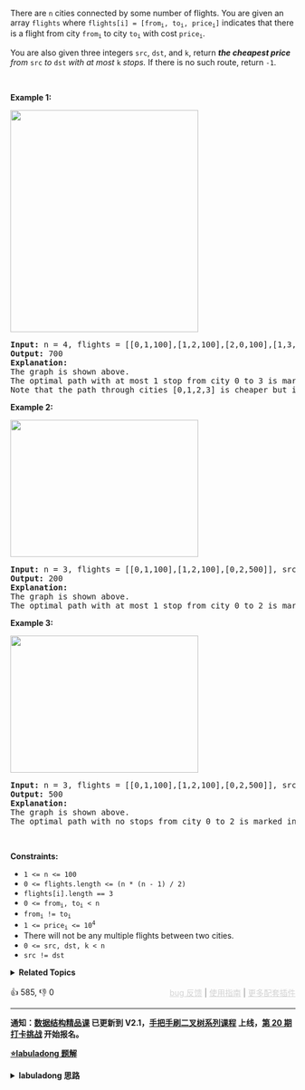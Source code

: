 <p>There are <code>n</code> cities connected by some number of flights. You are given an array <code>flights</code> where <code>flights[i] = [from<sub>i</sub>, to<sub>i</sub>, price<sub>i</sub>]</code> indicates that there is a flight from city <code>from<sub>i</sub></code> to city <code>to<sub>i</sub></code> with cost <code>price<sub>i</sub></code>.</p>

<p>You are also given three integers <code>src</code>, <code>dst</code>, and <code>k</code>, return <em><strong>the cheapest price</strong> from </em><code>src</code><em> to </em><code>dst</code><em> with at most </em><code>k</code><em> stops. </em>If there is no such route, return<em> </em><code>-1</code>.</p>

<p>&nbsp;</p> 
<p><strong class="example">Example 1:</strong></p> 
<img alt="" src="https://assets.leetcode.com/uploads/2022/03/18/cheapest-flights-within-k-stops-3drawio.png" style="width: 332px; height: 392px;" /> 
<pre>
<strong>Input:</strong> n = 4, flights = [[0,1,100],[1,2,100],[2,0,100],[1,3,600],[2,3,200]], src = 0, dst = 3, k = 1
<strong>Output:</strong> 700
<strong>Explanation:</strong>
The graph is shown above.
The optimal path with at most 1 stop from city 0 to 3 is marked in red and has cost 100 + 600 = 700.
Note that the path through cities [0,1,2,3] is cheaper but is invalid because it uses 2 stops.
</pre>

<p><strong class="example">Example 2:</strong></p> 
<img alt="" src="https://assets.leetcode.com/uploads/2022/03/18/cheapest-flights-within-k-stops-1drawio.png" style="width: 332px; height: 242px;" /> 
<pre>
<strong>Input:</strong> n = 3, flights = [[0,1,100],[1,2,100],[0,2,500]], src = 0, dst = 2, k = 1
<strong>Output:</strong> 200
<strong>Explanation:</strong>
The graph is shown above.
The optimal path with at most 1 stop from city 0 to 2 is marked in red and has cost 100 + 100 = 200.
</pre>

<p><strong class="example">Example 3:</strong></p> 
<img alt="" src="https://assets.leetcode.com/uploads/2022/03/18/cheapest-flights-within-k-stops-2drawio.png" style="width: 332px; height: 242px;" /> 
<pre>
<strong>Input:</strong> n = 3, flights = [[0,1,100],[1,2,100],[0,2,500]], src = 0, dst = 2, k = 0
<strong>Output:</strong> 500
<strong>Explanation:</strong>
The graph is shown above.
The optimal path with no stops from city 0 to 2 is marked in red and has cost 500.
</pre>

<p>&nbsp;</p> 
<p><strong>Constraints:</strong></p>

<ul> 
 <li><code>1 &lt;= n &lt;= 100</code></li> 
 <li><code>0 &lt;= flights.length &lt;= (n * (n - 1) / 2)</code></li> 
 <li><code>flights[i].length == 3</code></li> 
 <li><code>0 &lt;= from<sub>i</sub>, to<sub>i</sub> &lt; n</code></li> 
 <li><code>from<sub>i</sub> != to<sub>i</sub></code></li> 
 <li><code>1 &lt;= price<sub>i</sub> &lt;= 10<sup>4</sup></code></li> 
 <li>There will not be any multiple flights between two cities.</li> 
 <li><code>0 &lt;= src, dst, k &lt; n</code></li> 
 <li><code>src != dst</code></li> 
</ul>

<details><summary><strong>Related Topics</strong></summary>深度优先搜索 | 广度优先搜索 | 图 | 动态规划 | 最短路 | 堆（优先队列）</details><br>

<div>👍 585, 👎 0<span style='float: right;'><span style='color: gray;'><a href='https://github.com/labuladong/fucking-algorithm/discussions/939' target='_blank' style='color: lightgray;text-decoration: underline;'>bug 反馈</a> | <a href='https://labuladong.gitee.io/article/fname.html?fname=jb插件简介' target='_blank' style='color: lightgray;text-decoration: underline;'>使用指南</a> | <a href='https://labuladong.github.io/algo/images/others/%E5%85%A8%E5%AE%B6%E6%A1%B6.jpg' target='_blank' style='color: lightgray;text-decoration: underline;'>更多配套插件</a></span></span></div>

<div id="labuladong"><hr>

**通知：[数据结构精品课](https://aep.h5.xeknow.com/s/1XJHEO) 已更新到 V2.1，[手把手刷二叉树系列课程](https://aep.xet.tech/s/3YGcq3) 上线，[第 20 期打卡挑战](https://opedk.xet.tech/s/1cEM6U) 开始报名。**



<p><strong><a href="https://labuladong.gitee.io/article/slug.html?slug=cheapest-flights-within-k-stops" target="_blank">⭐️labuladong 题解</a></strong></p>
<details><summary><strong>labuladong 思路</strong></summary>

## 基本思路

`dp` 函数的定义：**从起点 `src` 出发，`k` 步之内（一步就是一条边）到达节点 `s` 的最小路径权重为 `dp(s, k)`**。

这样，题目想求的最小机票开销就可以用 `dp(dst, K+1)` 来表示。

状态转移方程：

```java
dp(dst, k) = min(
    dp(s1, k - 1) + w1,
    dp(s2, k - 1) + w2
)
```

![](https://labuladong.github.io/pictures/旅行最短路径/4.jpeg)

**详细题解：[旅游省钱大法：加权最短路径](https://labuladong.github.io/article/fname.html?fname=旅行最短路径)**

**标签：[二维动态规划](https://mp.weixin.qq.com/mp/appmsgalbum?__biz=MzAxODQxMDM0Mw==&action=getalbum&album_id=2122017695998050308)，[动态规划](https://mp.weixin.qq.com/mp/appmsgalbum?__biz=MzAxODQxMDM0Mw==&action=getalbum&album_id=1318881141113536512)，[图论算法](https://mp.weixin.qq.com/mp/appmsgalbum?__biz=MzAxODQxMDM0Mw==&action=getalbum&album_id=2122000448684457990)，最短路径算法**

## 解法代码

提示：🟢 标记的是我写的解法代码，🤖 标记的是 chatGPT 翻译的多语言解法代码。如有错误，可以 [点这里](https://github.com/labuladong/fucking-algorithm/issues/1113) 反馈和修正。

<div class="tab-panel"><div class="tab-nav">
<button data-tab-item="cpp" class="tab-nav-button btn " data-tab-group="default" onclick="switchTab(this)">cpp🤖</button>

<button data-tab-item="python" class="tab-nav-button btn " data-tab-group="default" onclick="switchTab(this)">python🤖</button>

<button data-tab-item="java" class="tab-nav-button btn active" data-tab-group="default" onclick="switchTab(this)">java🟢</button>

<button data-tab-item="go" class="tab-nav-button btn " data-tab-group="default" onclick="switchTab(this)">go🤖</button>

<button data-tab-item="javascript" class="tab-nav-button btn " data-tab-group="default" onclick="switchTab(this)">javascript🤖</button>
</div><div class="tab-content">
<div data-tab-item="cpp" class="tab-item " data-tab-group="default"><div class="highlight">

```cpp
// 注意：cpp 代码由 chatGPT🤖 根据我的 java 代码翻译，旨在帮助不同背景的读者理解算法逻辑。
// 本代码还未经过力扣测试，仅供参考，如有疑惑，可以参照我写的 java 代码对比查看。

class Solution {
    unordered_map<int, vector<vector<int>>> indegree;
    int src, dst;
    // 备忘录
    vector<vector<int>> memo;

public:
    int findCheapestPrice(int n, vector<vector<int>>& flights, int src, int dst, int K) {
        // 将中转站个数转化成边的条数
        K++;
        this->src = src;
        this->dst = dst;
        // 初始化备忘录，全部填一个特殊值
        memo = vector<vector<int>>(n, vector<int>(K + 1, -888));

        for (auto &f : flights) {
            int from = f[0];
            int to = f[1];
            int price = f[2];
            // 记录谁指向该节点，以及之间的权重
            indegree[to].push_back(vector<int>{from, price});
        }

        return dp(dst, K);
    }

    // 定义：从 src 出发，k 步之内到达 s 的最短路径权重
    int dp(int s, int k) {
        // base case
        if (s == src) {
            return 0;
        }
        if (k == 0) {
            return -1;
        }
        // 查备忘录，防止冗余计算
        if (memo[s][k] != -888) {
            return memo[s][k];
        }

        // 初始化为最大值，方便等会取最小值
        int res = INT_MAX;
        if (indegree.count(s)) {
            // 当 s 有入度节点时，分解为子问题
            auto &v = indegree[s];
            for (auto &p : v) {
                int from = p[0];
                int price = p[1];
                // 从 src 到达相邻的入度节点所需的最短路径权重
                int subProblem = dp(from, k - 1);/**<extend up -300>![](https://labuladong.github.io/pictures/旅行最短路径/4.jpeg) */
                // 跳过无解的情况
                if (subProblem != -1) {
                    res = min(res, subProblem + price);
                }
            }
        }
        // 存入备忘录
        memo[s][k] = res == INT_MAX ? -1 : res;
        return memo[s][k];
    }
};
```

</div></div>

<div data-tab-item="python" class="tab-item " data-tab-group="default"><div class="highlight">

```python
# 注意：python 代码由 chatGPT🤖 根据我的 java 代码翻译，旨在帮助不同背景的读者理解算法逻辑。
# 本代码已经通过力扣的测试用例，应该可直接成功提交。

class Solution:
    def findCheapestPrice(self, n: int, flights: List[List[int]], src: int, dst: int, K: int) -> int:
        # 将中转站个数转化成边的条数
        K += 1
        # 初始化备忘录，全部填一个特殊值
        memo = [[-888] * (K + 1) for _ in range(n)]
        # 定义入度字典
        indegree = {}
        for f in flights:
            from_, to, price = f
            # 记录谁指向该节点，以及之间的权重
            if to not in indegree:
                indegree[to] = []
            indegree[to].append([from_, price])

        # 定义：从 src 出发，k 步之内到达 s 的最短路径权重
        def dp(s: int, k: int) -> int:
            # base case
            if s == src:
                return 0
            if k == 0:
                return -1
            # 查备忘录，防止冗余计算
            if memo[s][k] != -888:
                return memo[s][k]

            # 初始化为最大值，方便等会取最小值
            res = float('inf')
            if s in indegree:
                # 当 s 有入度节点时，分解为子问题
                for v in indegree[s]:
                    from_, price = v
                    # 从 src 到达相邻的入度节点所需的最短路径权重
                    sub_problem = dp(from_, k - 1)
                    # 跳过无解的情况
                    if sub_problem != -1:
                        res = min(res, sub_problem + price)

            # 存入备忘录
            memo[s][k] = -1 if res == float('inf') else res
            return memo[s][k]

        return dp(dst, K)
```

</div></div>

<div data-tab-item="java" class="tab-item active" data-tab-group="default"><div class="highlight">

```java
class Solution {
    HashMap<Integer, List<int[]>> indegree;
    int src, dst;
    // 备忘录
    int[][] memo;

    public int findCheapestPrice(int n, int[][] flights, int src, int dst, int K) {
        // 将中转站个数转化成边的条数
        K++;
        this.src = src;
        this.dst = dst;
        // 初始化备忘录，全部填一个特殊值
        memo = new int[n][K + 1];
        for (int[] row : memo) {
            Arrays.fill(row, -888);
        }

        indegree = new HashMap<>();
        for (int[] f : flights) {
            int from = f[0];
            int to = f[1];
            int price = f[2];
            // 记录谁指向该节点，以及之间的权重
            indegree.putIfAbsent(to, new LinkedList<>());
            indegree.get(to).add(new int[]{from, price});
        }

        return dp(dst, K);
    }

    // 定义：从 src 出发，k 步之内到达 s 的最短路径权重
    int dp(int s, int k) {
        // base case
        if (s == src) {
            return 0;
        }
        if (k == 0) {
            return -1;
        }
        // 查备忘录，防止冗余计算
        if (memo[s][k] != -888) {
            return memo[s][k];
        }

        // 初始化为最大值，方便等会取最小值
        int res = Integer.MAX_VALUE;
        if (indegree.containsKey(s)) {
            // 当 s 有入度节点时，分解为子问题
            for (int[] v : indegree.get(s)) {
                int from = v[0];
                int price = v[1];
                // 从 src 到达相邻的入度节点所需的最短路径权重
                int subProblem = dp(from, k - 1);/**<extend up -300>![](https://labuladong.github.io/pictures/旅行最短路径/4.jpeg) */
                // 跳过无解的情况
                if (subProblem != -1) {
                    res = Math.min(res, subProblem + price);
                }
            }
        }
        // 存入备忘录
        memo[s][k] = res == Integer.MAX_VALUE ? -1 : res;
        return memo[s][k];
    }
}
```

</div></div>

<div data-tab-item="go" class="tab-item " data-tab-group="default"><div class="highlight">

```go
// 注意：go 代码由 chatGPT🤖 根据我的 java 代码翻译，旨在帮助不同背景的读者理解算法逻辑。
// 本代码已经通过力扣的测试用例，应该可直接成功提交。

func findCheapestPrice(n int, flights [][]int, src int, dst int, K int) int {
    // 将中转站个数转化成边的条数
    K++
    // 初始化备忘录，全部填一个特殊值
    memo := make([][]int, n)
    for i := range memo {
        memo[i] = make([]int, K+1)
        for j := range memo[i] {
            memo[i][j] = -888
        }
    }

    indegree := make(map[int][][]int)
    for _, f := range flights {
        from, to, price := f[0], f[1], f[2]
        // 记录谁指向该节点，以及之间的权重
        indegree[to] = append(indegree[to], []int{from, price})
    }

    return dp(dst, K, src, memo, indegree)
}

// 定义：从 src 出发，k 步之内到达 s 的最短路径权重
func dp(s int, k int, src int, memo [][]int, indegree map[int][][]int) int {
    // base case
    if s == src {
        return 0
    }
    if k == 0 {
        return -1
    }
    // 查备忘录，防止冗余计算
    if memo[s][k] != -888 {
        return memo[s][k]
    }

    // 初始化为最大值，方便等会取最小值
    res := math.MaxInt32
    if v, ok := indegree[s]; ok {
        // 当 s 有入度节点时，分解为子问题
        for _, edge := range v {
            from, price := edge[0], edge[1]
            // 从 src 到达相邻的入度节点所需的最短路径权重
            subProblem := dp(from, k-1, src, memo, indegree)
            // 跳过无解的情况
            if subProblem != -1 {
                res = min(res, subProblem+price)
            }
        }
    }
    // 存入备忘录
    if res == math.MaxInt32 {
        memo[s][k] = -1
    } else {
        memo[s][k] = res
    }
    return memo[s][k]
}

func min(x, y int) int {
    if x < y {
        return x
    }
    return y
}
```

</div></div>

<div data-tab-item="javascript" class="tab-item " data-tab-group="default"><div class="highlight">

```javascript
// 注意：javascript 代码由 chatGPT🤖 根据我的 java 代码翻译，旨在帮助不同背景的读者理解算法逻辑。
// 本代码已经通过力扣的测试用例，应该可直接成功提交。

var findCheapestPrice = function(n, flights, src, dst, K) {
    // 将中转站个数转化成边的条数
    K++;
    // 定义备忘录
    const memo = Array.from({ length: n }, () => Array(K + 1).fill(-888));
    // 初始化起点和终点
    const [source, target] = [src, dst];

    // 构建入度字典
    const indegree = new Map();
    for (const [from, to, price] of flights) {
        indegree.set(to, (indegree.get(to) || []).concat([[from, price]]));
    }

    function dp(s, k) {
        // base case
        if (s === source) {
            return 0;
        }
        if (k === 0) {
            return -1;
        }
        // 查备忘录，防止冗余计算
        if (memo[s][k] !== -888) {
            return memo[s][k];
        }

        // 初始化为最大值，方便等会取最小值
        let res = Infinity;
        if (indegree.has(s)) {
            // 当 s 有入度节点时，分解为子问题
            for (const [from, price] of indegree.get(s)) {
                // 从 src 到达相邻的入度节点所需的最短路径权重
                const subProblem = dp(from, k - 1);/**<extend up -300>![](https://labuladong.github.io/pictures/旅行最短路径/4.jpeg) */
                // 跳过无解的情况
                if (subProblem !== -1) {
                    res = Math.min(res, subProblem + price);
                }
            }
        }
        // 存入备忘录
        memo[s][k] = res === Infinity ? -1 : res;
        return memo[s][k];
    }

    return dp(target, K);
};
```

</div></div>
</div></div>

<details open><summary><strong>🍭🍭 算法可视化 🍭🍭</strong></summary><div id="data_cheapest-flights-within-k-stops" data="iwGAbnVsbAM="></div><div class="resizable aspect-ratio-container" style="height: 100%;">
<div id="iframe_cheapest-flights-within-k-stops"></div></div>
</details><hr /><br />

</details>
</div>



